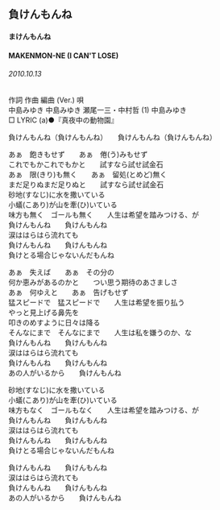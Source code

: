 ## 負けんもんね
#### まけんもんね
#### MAKENMON-NE (I CAN'T LOSE)
###### 2010.10.13


作詞  作曲  編曲 (Ver.)   唄   
中島みゆき   中島みゆき   瀬尾一三・中村哲 (1)  中島みゆき   
□ LYRIC (a)●『真夜中の動物園』   
   
   
負けんもんね（負けんもんね）　　負けんもんね（負けんもんね）   
   
あぁ　飽きもせず　　あぁ　倦(う)みもせず   
これでもかこれでもかと　　試すなら試せ試金石   
あぁ　限(きり)も無く　　あぁ　留処(とめど)無く   
まだ足りぬまだ足りぬと　　試すなら試せ試金石   
砂地(すなじ)に水を撒いている   
小蟻(こあり)が山を牽(ひ)いている   
味方も無く　ゴールも無く　　人生は希望を踏みつける、が   
負けんもんね　　負けんもんね   
涙ははらはら流れても   
負けんもんね　　負けんもんね   
負けとる場合じゃないんだもんね   
   
あぁ　失えば　　あぁ　その分の   
何か恵みがあるのかと　　つい思う期待のあさましさ   
あぁ　何ゆえと　　あぁ　告げもせず   
猛スピードで　猛スピードで　　人生は希望を振り払う   
やっと見上げる鼻先を   
叩きのめすように日々は降る   
そんなにまで　そんなにまで　　人生は私を嫌うのか、な   
負けんもんね　　負けんもんね   
涙ははらはら流れても   
負けんもんね　　負けんもんね   
あの人がいるから　　負けんもんね   
   
砂地(すなじ)に水を撒いている   
小蟻(こあり)が山を牽(ひ)いている   
味方もなく　ゴールもなく　　人生は希望を踏みつける、が   
負けんもんね　　負けんもんね   
涙ははらはら流れても   
負けんもんね　　負けんもんね   
負けとる場合じゃないんだもんね   
   
負けんもんね　　負けんもんね   
涙ははらはら流れても   
負けんもんね　　負けんもんね   
あの人がいるから　　負けんもんね   